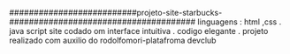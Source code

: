 ##########################projeto-site-starbucks-######################################
linguagens : html ,css . java script 
site codado om interface intuitiva . codigo elegante .
projeto realizado com auxilio do rodolfomori-platafroma devclub 
